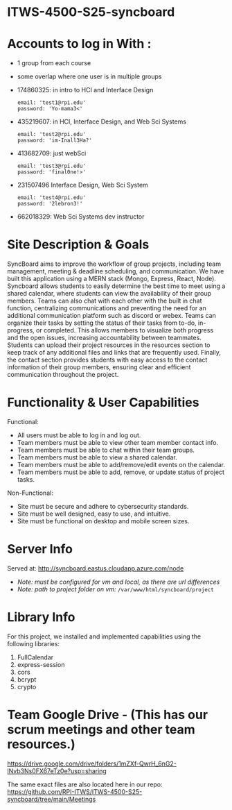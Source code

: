 # ITWS-4500-S25-syncboard


# Accounts to log in With : 
   - 1 group from each course 
   - some overlap where one user is in multiple groups 

   - 174860325: in intro to HCI and Interface Design
      ```
      email: 'test1@rpi.edu'
      password: 'Yo-mama3<'
      ```
   - 435219607: in HCI, Interface Design, and Web Sci Systems 
      ```
      email: 'test2@rpi.edu'
      password: 'im-Inall3Ha?'
      ```
   - 413682709: just webSci
      ``` 
      email: 'test3@rpi.edu'
      password: 'final0ne!>'
      ```
   - 231507496 Interface Design, Web Sci System 
      ```
      email: 'test4@rpi.edu'
      password: '2lebron3!'
      ```
   - 662018329: Web Sci Systems dev instructor 


# Site Description & Goals
SyncBoard aims to improve the workflow of group projects, including team management, meeting & deadline scheduling, and communication. We have built this application using a MERN stack (Mongo, Express, React, Node). Syncboard allows students to easily determine the best time to meet using a shared calendar, where students can view the availability of their group members. Teams can also chat with each other with the built in chat function, centralizing communications and preventing the need for an additional communication platform such as discord or webex. Teams can organize their tasks by setting the status of their tasks from to-do, in-progress, or completed. This allows members to visualize both progress and the open issues, increasing accountability between teammates. Students can upload their project resources in the resources section to keep track of any additional files and links that are frequently used. Finally, the contact section provides students with easy access to the contact information of their group members, ensuring clear and efficient communication throughout the project.

# Functionality & User Capabilities

Functional:
- All users must be able to log in and log out.
- Team members must be able to view other team member contact info.
- Team members must be able to chat within their team groups.
- Team members must be able to view a shared calendar.
- Team members must be able to add/remove/edit events on the calendar. 
- Team members must be able to add, remove, or update status of project tasks. 

Non-Functional:
- Site must be secure and adhere to cybersecurity standards.
- Site must be well designed, easy to use, and intuitive. 
- Site must be functional on desktop and mobile screen sizes. 


# Server Info
Served at: http://syncboard.eastus.cloudapp.azure.com/node
- *Note: must be configured for vm and local, as there are url differences*
- *Note: path to project folder on vm:* ```/var/www/html/syncboard/project ```


# Library Info

For this project, we installed and implemented capabilities using the following libraries:
1. FullCalendar
2. express-session
3. cors
4. bcrypt
5. crypto


# Team Google Drive - (This has our scrum meetings and other team resources.)
https://drive.google.com/drive/folders/1mZXf-QwrH_6nG2-lNvb3Ns0FX67eTz0e?usp=sharing

The same exact files are also located here in our repo:  https://github.com/RPI-ITWS/ITWS-4500-S25-syncboard/tree/main/Meetings